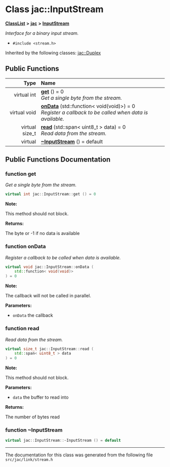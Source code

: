 
# Class jac::InputStream



[**ClassList**](annotated.md) **>** [**jac**](namespacejac.md) **>** [**InputStream**](classjac_1_1InputStream.md)



_Interface for a binary input stream._ 

* `#include <stream.h>`





Inherited by the following classes: [jac::Duplex](classjac_1_1Duplex.md)










## Public Functions

| Type | Name |
| ---: | :--- |
| virtual int | [**get**](#function-get) () = 0<br>_Get a single byte from the stream._  |
| virtual void | [**onData**](#function-ondata) (std::function&lt; void(void)&gt;) = 0<br>_Register a callback to be called when data is available._  |
| virtual size\_t | [**read**](#function-read) (std::span&lt; uint8\_t &gt; data) = 0<br>_Read data from the stream._  |
| virtual  | [**~InputStream**](#function-inputstream) () = default<br> |








## Public Functions Documentation


### function get 

_Get a single byte from the stream._ 
```C++
virtual int jac::InputStream::get () = 0
```





**Note:**

This method should not block.




**Returns:**

The byte or -1 if no data is available 





        

### function onData 

_Register a callback to be called when data is available._ 
```C++
virtual void jac::InputStream::onData (
    std::function< void(void)>
) = 0
```





**Note:**

The callback will not be called in parallel.




**Parameters:**


* `onData` the callback 




        

### function read 

_Read data from the stream._ 
```C++
virtual size_t jac::InputStream::read (
    std::span< uint8_t > data
) = 0
```





**Note:**

This method should not block.




**Parameters:**


* `data` the buffer to read into 



**Returns:**

The number of bytes read 





        

### function ~InputStream 

```C++
virtual jac::InputStream::~InputStream () = default
```




------------------------------
The documentation for this class was generated from the following file `src/jac/link/stream.h`